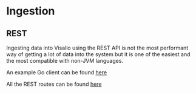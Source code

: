 # Ingestion

## REST

Ingesting data into Visallo using the REST API is not the most performant way of getting a lot of data into the system but it is one of the easiest and the most compatible with non-JVM languages.

An example Go client can be found [here](https://github.com/v5analytics/visallo/tree/master/web/client-api/examples/go)

All the REST routes can be found [here](https://github.com/v5analytics/visallo/blob/master/web/web-base/src/main/java/org/visallo/web/Router.java)


